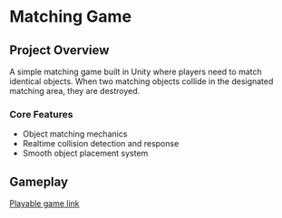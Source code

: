 # Matching Game

## Project Overview
A simple matching game built in Unity where players need to match identical objects. When two matching objects collide in the designated matching area, they are destroyed.

### Core Features
- Object matching mechanics
- Realtime collision detection and response
- Smooth object placement system

## Gameplay
[Playable game link](https://play.unity.com/en/games/eec7e231-4caf-49b6-8d4e-2b6fe8dbde08/mustafa-ata-yikilmaz)

